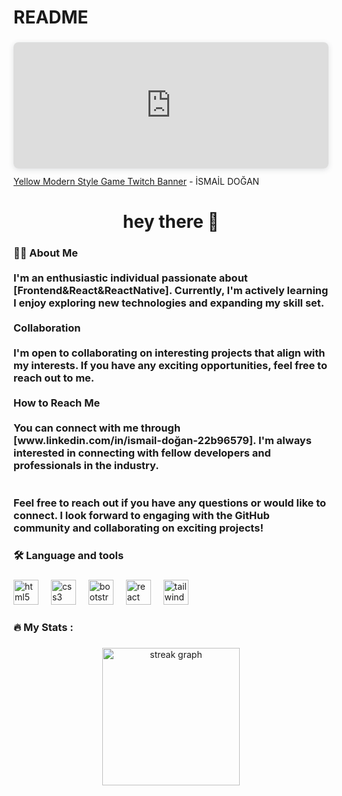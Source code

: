 # README

<div style="position: relative; width: 100%; height: 0; padding-top: 40.0000%;
 padding-bottom: 0; box-shadow: 0 2px 8px 0 rgba(63,69,81,0.16); margin-top: 1.6em; margin-bottom: 0.9em; overflow: hidden;
 border-radius: 8px; will-change: transform;">
  <iframe loading="lazy" style="position: absolute; width: 100%; height: 100%; top: 0; left: 0; border: none; padding: 0;margin: 0;"
    src="https:&#x2F;&#x2F;www.canva.com&#x2F;design&#x2F;DAFvQvxm4YI&#x2F;watch?embed" allowfullscreen="allowfullscreen" allow="fullscreen">
  </iframe>
</div>
<a href="https:&#x2F;&#x2F;www.canva.com&#x2F;design&#x2F;DAFvQvxm4YI&#x2F;watch?utm_content=DAFvQvxm4YI&amp;utm_campaign=designshare&amp;utm_medium=embeds&amp;utm_source=link" target="_blank" rel="noopener">Yellow Modern Style Game Twitch Banner</a> - İSMAİL DOĞAN


<script src="https://gist.github.com/IsoCodeCrafter/7a3a03ca2ff163cf855cfe26cad02754.js"></script>

###

<h1 align="center">hey there 👋</h1>

###

<h3 align="left">👩‍💻  About Me <br><br>I'm an enthusiastic individual passionate about [Frontend&React&ReactNative]. Currently, I'm actively learning I enjoy exploring new technologies and expanding my skill set.<br><br>Collaboration<br><br>I'm open to collaborating on interesting projects that align with my interests. If you have any exciting opportunities, feel free to reach out to me.<br><br>How to Reach Me<br><br>You can connect with me through [www.linkedin.com/in/ismail-doğan-22b96579]. I'm always interested in connecting with fellow developers and professionals in the industry.<br><br><br>Feel free to reach out if you have any questions or would like to connect. I look forward to engaging with the GitHub community and collaborating on exciting projects!</h3>

###

<h3 align="left">🛠 Language and tools</h3>

###

<div align="left">
  <img src="https://cdn.jsdelivr.net/gh/devicons/devicon/icons/html5/html5-original.svg" height="40" alt="html5 logo"  />
  <img width="12" />
  <img src="https://cdn.jsdelivr.net/gh/devicons/devicon/icons/css3/css3-original.svg" height="40" alt="css3 logo"  />
  <img width="12" />
  <img src="https://cdn.jsdelivr.net/gh/devicons/devicon/icons/bootstrap/bootstrap-original.svg" height="40" alt="bootstrap logo"  />
  <img width="12" />
  <img src="https://cdn.jsdelivr.net/gh/devicons/devicon/icons/react/react-original.svg" height="40" alt="react logo"  />
  <img width="12" />
  <img src="https://cdn.jsdelivr.net/gh/devicons/devicon/icons/tailwindcss/tailwindcss-original-wordmark.svg" height="40" alt="tailwindcss logo"  />
</div>

<h3 align="left">🔥   My Stats :</h3>

###

<div align="center">
  <img src="https://streak-stats.demolab.com?user=IsoCodeCrafter&locale=en&mode=daily&theme=dark&hide_border=false&border_radius=5&order=3" height="220" alt="streak graph"  />
</div>

###
